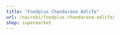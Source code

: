 ```yaml
---
title: "Foodplus Chandarana Adlife"
url: /nairobi/foodplus-chandarana-adlife/
shop: supermarket
---
```

